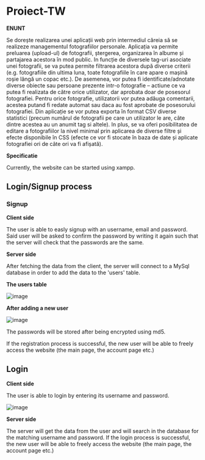 # Proiect-TW

**ENUNT**

Se dorește realizarea unei aplicații web prin intermediul căreia să se realizeze managementul fotografiilor personale. Aplicația va permite preluarea (upload-ul) de fotografii, ștergerea, organizarea în albume și partajarea acestora în mod public. In funcție de diversele tag-uri asociate unei fotografii, se va putea permite filtrarea acestora după diverse criterii (e.g. fotografiile din ultima luna, toate fotografiile în care apare o mașină roșie lângă un copac etc.). De asemenea, vor putea fi identificate/adnotate diverse obiecte sau persoane prezente intr-o fotografie – actiune ce va putea fi realizata de către orice utilizator, dar aprobata doar de posesorul fotografiei. Pentru orice fotografie, utilizatorii vor putea adăuga comentarii, acestea putand fi redate automat sau daca au fost aprobate de posesorului fotografiei. Din aplicație se vor putea exporta în format CSV diverse statistici (precum numărul de fotografii pe care un utilizator le are, câte dintre acestea au un anumit tag si altele). In plus, se va oferi posibilitatea de editare a fotografiilor la nivel minimal prin aplicarea de diverse filtre și efecte disponibile în CSS (efecte ce vor fi stocate în baza de date și aplicate fotografiei ori de câte ori va fi afișată).

**Specificatie**

Currently, the website can be started using xampp.

## Login/Signup process

### Signup


**Client side**

The user is able to easly signup with an username, email and password.
Said user will be asked to confirm the password by writing it again such that the server will check that the passwords are the same.

**Server side**

After fetching the data from the client, the server will connect to a MySql database in order to add the data to the 'users' table.

**The users table**

![image](https://user-images.githubusercontent.com/67517427/173224988-c0d2543a-53e9-4929-b3c7-f46231fd26bc.png)

**After adding a new user**

![image](https://user-images.githubusercontent.com/67517427/173225217-92b21b31-b25a-4009-84b9-ab44b0c9d9c5.png)


The passwords will be stored after being encrypted using md5.

If the registration process is successful, the new user will be able to freely access the website (the main page, the account page etc.)

## Login

**Client side**

The user is able to login by entering its username and password.

![image](https://user-images.githubusercontent.com/67517427/173225171-3fd730af-80d6-4fbf-ac21-f60aabb9c7cc.png)


**Server side**

The server will get the data from the user and will search in the database for the matching username and password.
If the login process is successful, the new user will be able to freely access the website (the main page, the account page etc.)

